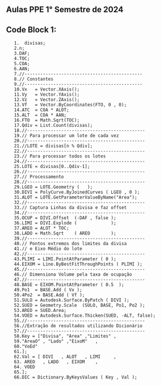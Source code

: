 ## Aulas PPE 1° Semestre de 2024

## Code Block 1:

       1.  divisas;
       2.n;
       3.DAF;
       4.TOC;
       5.COA;
       6.AAN;
       7.//---------------------------------------------
       8.// Constantes
       9.//---------------------------------------------
       10.Vx   = Vector.XAxis();
       11.Vy   = Vector.YAxis();
       12.Vz   = Vector.ZAxis();
       13.Vf   = Vector.ByCoordinates(FTO, 0 , 0);
       14.ATC  = COA * ALOT;
       15.ALT  = COA * AAN;
       16.FTO  = Math.Sqrt(TOC);
       17.Qdiv = List.Count(divisas);
       18.//---------------------------------------------
       19.// Para processar um lote de cada vez
       20.//---------------------------------------------
       21.//LOTE = divisas[n % Qdiv];
       22.//---------------------------------------------
       23.// Para processar todos os lotes
       24.//---------------------------------------------
       25.LOTE = divisas[0..Qdiv-1];
       26.//---------------------------------------------
       27.// Processamento
       28.//---------------------------------------------
       29.LGEO = LOTE.Geometry (   );
       30.DIVI = PolyCurve.ByJoinedCurves ( LGEO , 0 );
       31.ALOT = LOTE.GetParameterValueByName("Area");
       32.//---------------------------------------------
       33.// Captura Linhas da divisa e faz offset
       34.//---------------------------------------------
       35.OCUP = DIVI.Offset  (-DAF , false );
       36.LIMI = DIVI.Explode (             );
       37.AREO = ALOT * TOC;
       38.LADO = Math.Sqrt    ( AREO        );
       39.//---------------------------------------------
       40.// Pontos extremos dos limites da divisa
       41.// e Eixo Médio do lote
       42.//---------------------------------------------
       43.PLIMI = LIMI.PointAtParameter ( 0 );
       44.EIXOM = Line.ByBestFitThroughPoints ( PLIMI );
       45.//---------------------------------------------
       46.// Dimensiona Volume pela taxa de ocupação
       47.//---------------------------------------------
       48.BASE = EIXOM.PointAtParameter ( 0.5  );
       49.Po1  = BASE.Add ( Vx );
       50.4Po2  = BASE.Add ( Vf );
       51.SULO = Autodesk.Surface.ByPatch ( DIVI );
       52.SUED = Geometry.Scale  (SULO, BASE, Po1, Po2 );
       53.ARED = SUED.Area;
       54.VOED = Autodesk.Surface.Thicken(SUED, -ALT, false);
       55.//---------------------------------------------
       56.//Extração de resultados utilizando Dicionário
       57.//---------------------------------------------
       58.Key = ["Divisa", "Area" ,"Limites" ,
       59."AreaO" , "Lado" ,"EixoM"   ,
       60."VoEd"
       61.];
       62.Val = [ DIVI   , ALOT   , LIMI     ,
       63. AREO   , LADO   , EIXOM    ,
       64. VOED
       65.];
       66.DIC = Dictionary.ByKeysValues ( Key , Val );
       
